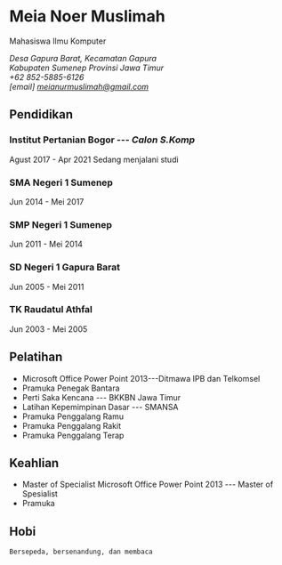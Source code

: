 
# Meia Noer Muslimah

Mahasiswa Ilmu Komputer

*Desa Gapura Barat, Kecamatan Gapura*\
*Kabupaten Sumenep Provinsi Jawa Timur*\
*+62 852-5885-6126*\
*[email] meianurmuslimah@gmail.com*

## Pendidikan
### Institut Pertanian Bogor --- *Calon S.Komp*

Agust 2017 - Apr 2021
Sedang menjalani studi

### SMA Negeri 1 Sumenep
Jun 2014 - Mei 2017

### SMP Negeri 1 Sumenep
Jun 2011 - Mei 2014

### SD Negeri 1 Gapura Barat
Jun 2005 - Mei 2011

### TK Raudatul Athfal
Jun 2003 - Mei 2005

## Pelatihan

- Microsoft Office Power Point 2013---Ditmawa IPB dan Telkomsel
- Pramuka Penegak Bantara
- Perti Saka Kencana --- BKKBN Jawa Timur
- Latihan Kepemimpinan Dasar --- SMANSA
- Pramuka Penggalang Ramu
- Pramuka Penggalang Rakit
- Pramuka Penggalang Terap


## Keahlian

- Master of Specialist Microsoft Office Power Point 2013 --- Master of Spesialist
- Pramuka


## Hobi

    Bersepeda, bersenandung, dan membaca
